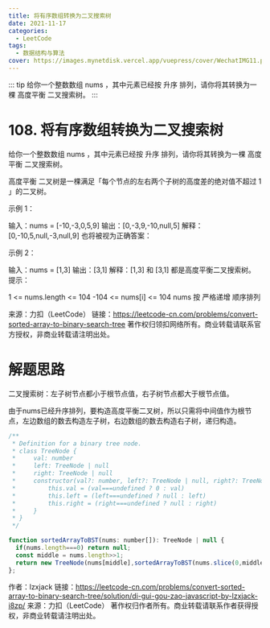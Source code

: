 ```yaml
---
title: 将有序数组转换为二叉搜索树
date: 2021-11-17
categories: 
  - LeetCode
tags:
  - 数据结构与算法
cover: https://images.mynetdisk.vercel.app/vuepress/cover/WechatIMG11.png
---
```


::: tip
给你一个整数数组 nums ，其中元素已经按 升序 排列，请你将其转换为一棵 高度平衡 二叉搜索树。
:::

<!-- more -->

# 108. 将有序数组转换为二叉搜索树
给你一个整数数组 nums ，其中元素已经按 升序 排列，请你将其转换为一棵 高度平衡 二叉搜索树。

高度平衡 二叉树是一棵满足「每个节点的左右两个子树的高度差的绝对值不超过 1 」的二叉树。


示例 1：

输入：nums = [-10,-3,0,5,9]
输出：[0,-3,9,-10,null,5]
解释：[0,-10,5,null,-3,null,9] 也将被视为正确答案：

示例 2：

输入：nums = [1,3]
输出：[3,1]
解释：[1,3] 和 [3,1] 都是高度平衡二叉搜索树。
 
提示：

1 <= nums.length <= 104
-104 <= nums[i] <= 104
nums 按 严格递增 顺序排列

来源：力扣（LeetCode）
链接：https://leetcode-cn.com/problems/convert-sorted-array-to-binary-search-tree
著作权归领扣网络所有。商业转载请联系官方授权，非商业转载请注明出处。

# 解题思路
二叉搜索树：左子树节点都小于根节点值，右子树节点都大于根节点值。

由于nums已经升序排列，要构造高度平衡二叉树，所以只需将中间值作为根节点，左边数组的数去构造左子树，右边数组的数去构造右子树，递归构造。

```js
/**
 * Definition for a binary tree node.
 * class TreeNode {
 *     val: number
 *     left: TreeNode | null
 *     right: TreeNode | null
 *     constructor(val?: number, left?: TreeNode | null, right?: TreeNode | null) {
 *         this.val = (val===undefined ? 0 : val)
 *         this.left = (left===undefined ? null : left)
 *         this.right = (right===undefined ? null : right)
 *     }
 * }
 */

function sortedArrayToBST(nums: number[]): TreeNode | null {
  if(nums.length===0) return null;
  const middle = nums.length>>1;
  return new TreeNode(nums[middle],sortedArrayToBST(nums.slice(0,middle)),sortedArrayToBST(nums.slice(middle+1)))
};
```

作者：lzxjack
链接：https://leetcode-cn.com/problems/convert-sorted-array-to-binary-search-tree/solution/di-gui-gou-zao-javascript-by-lzxjack-i8zp/
来源：力扣（LeetCode）
著作权归作者所有。商业转载请联系作者获得授权，非商业转载请注明出处。